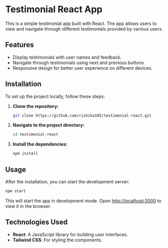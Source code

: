 # Testimonial React App

This is a simple testimonial app built with React. The app allows users to view and navigate through different testimonials provided by various users.

## Features

- Display testimonials with user names and feedback.
- Navigate through testimonials using next and previous buttons.
- Responsive design for better user experience on different devices.

## Installation

To set up the project locally, follow these steps:

1. **Clone the repository:**

   ```bash
   git clone https://github.com/rishika105/testimonial-react.git
   ```

2. **Navigate to the project directory:**

   ```bash
   cd testimonial-react
   ```

3. **Install the dependencies:**

   ```bash
   npm install
   ```

## Usage

After the installation, you can start the development server:

```bash
npm start
```

This will start the app in development mode. Open [http://localhost:3000](http://localhost:3000) to view it in the browser.

## Technologies Used

- **React**: A JavaScript library for building user interfaces.
- **Tailwind CSS**: For styling the components.
